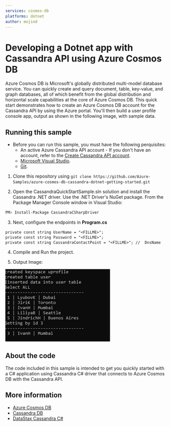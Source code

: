 ```yaml
---
services: cosmos-db
platforms: dotnet
author: mojind
---
```


# Developing a Dotnet app with Cassandra API using Azure Cosmos DB
Azure Cosmos DB is Microsoft's globally distributed multi-model database service. You can quickly create and query document, table, key-value, and graph databases, all of which benefit from the global distribution and horizontal scale capabilities at the core of Azure Cosmos DB. 
This quick start demonstrates how to create an Azure Cosmos DB account for the Cassandra API by using the Azure portal. You'll then build a user profile console app, output as shown in the following image, with sample data.

## Running this sample
* Before you can run this sample, you must have the following perquisites:
	* An active Azure Cassandra API account - If you don't have an account, refer to the [Create Cassandra API account](https://github.com/mimig1/azure-docs-pr/blob/cassandra/includes/cosmos-db-create-dbaccount-cassandra.md). 
	* [Microsoft Visual Studio](https://www.visualstudio.com).
	* [Git](http://git-scm.com/).

1. Clone this repository using `git clone https://github.com/Azure-Samples/azure-cosmos-db-cassandra-dotnet-getting-started.git`

2. Open the CassandraQuickStartSample.sln solution and install the Cassandra .NET driver. Use the .NET Driver's NuGet package. From the Package Manager Console window in Visual Studio:

```bash
PM> Install-Package CassandraCSharpDriver
```

3. Next, configure the endpoints in **Program.cs**

```
private const string UserName = "<FILLME>"; 
private const string Password = "<FILLME>";
private const string CassandraContactPoint = "<FILLME>"; //  DnsName
```
4. Compile and Run the project.

5. Output Image: 

![User Data](/img.PNG?raw=true "user data")

## About the code
The code included in this sample is intended to get you quickly started with a C# application using Cassandra C# driver that connects to Azure Cosmos DB with the Cassandra API.

## More information

- [Azure Cosmos DB](https://docs.microsoft.com/azure/cosmos-db/introduction)
- [Cassandra DB](http://cassandra.apache.org/)
- [DataStax Cassandra C#](https://academy.datastax.com/resources/getting-started-apache-cassandra-and-c-net)